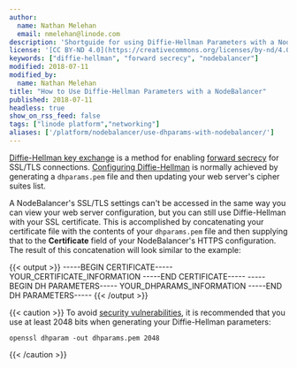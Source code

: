 ```yaml
---
author:
  name: Nathan Melehan
  email: nmelehan@linode.com
description: 'Shortguide for using Diffie-Hellman Parameters with a NodeBalancer'
license: '[CC BY-ND 4.0](https://creativecommons.org/licenses/by-nd/4.0)'
keywords: ["diffie-hellman", "forward secrecy", "nodebalancer"]
modified: 2018-07-11
modified_by:
  name: Nathan Melehan
title: "How to Use Diffie-Hellman Parameters with a NodeBalancer"
published: 2018-07-11
headless: true
show_on_rss_feed: false
tags: ["linode platform","networking"]
aliases: ['/platform/nodebalancer/use-dhparams-with-nodebalancer/']
---
```


<!-- How to Use Diffie-Hellman Parameters with a NodeBalancer -->

[Diffie-Hellman key exchange](https://en.wikipedia.org/wiki/Diffie–Hellman_key_exchange) is a method for enabling [forward secrecy](https://en.wikipedia.org/wiki/Forward_secrecy) for SSL/TLS connections. [Configuring Diffie-Hellman](https://weakdh.org/sysadmin.html) is normally achieved by generating a `dhparams.pem` file and then updating your web server's cipher suites list.

A NodeBalancer's SSL/TLS settings can't be accessed in the same way you can view your web server configuration, but you can still use Diffie-Hellman with your SSL certificate. This is accomplished by concatenating your certificate file with the contents of your `dhparams.pem` file and then supplying that to the **Certificate** field of your NodeBalancer's HTTPS configuration. The result of this concatenation will look similar to the example:

{{< output >}}
-----BEGIN CERTIFICATE-----
YOUR_CERTIFICATE_INFORMATION
-----END CERTIFICATE-----
-----BEGIN DH PARAMETERS-----
YOUR_DHPARAMS_INFORMATION
-----END DH PARAMETERS-----
{{< /output >}}

{{< caution >}}
To avoid [security vulnerabilities](https://weakdh.org), it is recommended that you use at least 2048 bits when generating your Diffie-Hellman parameters:

    openssl dhparam -out dhparams.pem 2048
{{< /caution >}}
